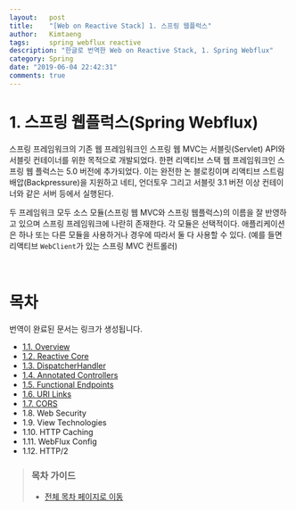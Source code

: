 ```yaml
---
layout:   post
title:    "[Web on Reactive Stack] 1. 스프링 웹플럭스"
author:   Kimtaeng
tags: 	  spring webflux reactive
description: "한글로 번역한 Web on Reactive Stack, 1. Spring Webflux"
category: Spring
date: "2019-06-04 22:42:31"
comments: true
---
```


# 1. 스프링 웹플럭스(Spring Webflux)
스프링 프레임워크의 기존 웹 프레임워크인 스프링 웹 MVC는 서블릿(Servlet) API와 서블릿 컨테이너를 위한 목적으로 개발되었다. 
한편 리액티브 스택 웹 프레임워크인 스프링 웹 플럭스는 5.0 버전에 추가되었다. 이는 완전한 논 블로킹이며 리액티브 스트림 배압(Backpressure)을 지원하고
네티, 언더토우 그리고 서블릿 3.1 버전 이상 컨테이너와 같은 서버 등에서 실행된다.

두 프레임워크 모두 소스 모듈(스프링 웹 MVC와 스프링 웹플럭스)의 이름을 잘 반영하고 있으며 스프링 프레임워크에 나란히 존재한다.
각 모듈은 선택적이다. 애플리케이션은 하나 또는 다른 모듈을 사용하거나 경우에 따라서 둘 다 사용할 수 있다. (예를 들면 리액티브 `WebClient`가 있는
스프링 MVC 컨트롤러)

<br>

# 목차
번역이 완료된 문서는 링크가 생성됩니다.

- <a href="/post/spring-webflux-references-overview" target="_blank">1.1. Overview</a>
- <a href="/post/spring-webflux-references-reactive-core" target="_blank">1.2. Reactive Core</a>
- <a href="/post/spring-webflux-references-dispatcherhandler" target="_blank">1.3. DispatcherHandler</a>
- <a href="/post/spring-webflux-references-annotated-controllers" target="_blank">1.4. Annotated Controllers</a>
- <a href="/post/spring-webflux-references-functional-endpoints" target="_blank">1.5. Functional Endpoints</a>
- <a href="/post/spring-webflux-references-url-links" target="_blank">1.6. URI Links</a>
- <a href="/post/spring-webflux-references-cors" target="_blank">1.7. CORS</a>
- 1.8. Web Security
- 1.9. View Technologies
- 1.10. HTTP Caching
- 1.11. WebFlux Config
- 1.12. HTTP/2

> ### 목차 가이드
> - <a href="/post/web-on-reactive-stack" target="_blank">전체 목차 페이지로 이동</a>
